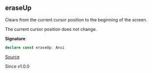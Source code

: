 ## eraseUp

Clears from the current cursor position to the beginning of the screen.

The current cursor position does not change.

**Signature**

```ts
declare const eraseUp: Ansi
```

[Source](https://github.com/Effect-TS/effect/tree/main/packages/printer-ansi/src/Ansi.ts#L485)

Since v1.0.0